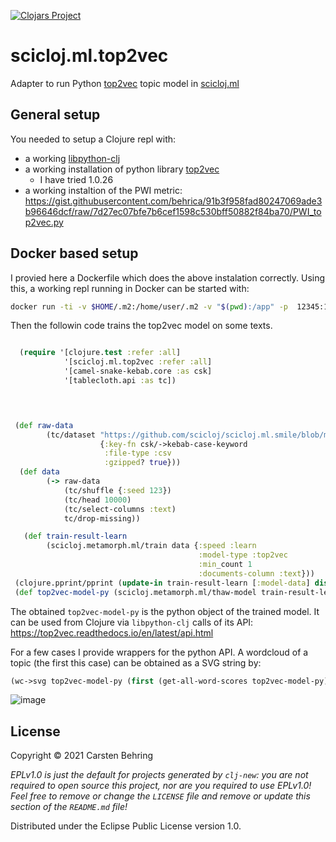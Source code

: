 [![Clojars Project](https://img.shields.io/clojars/v/org.scicloj/scicloj.ml.top2vec.svg)](https://clojars.org/org.scicloj/scicloj.ml.top2vec)

# scicloj.ml.top2vec

Adapter to run Python [top2vec](https://github.com/ddangelov/Top2Vec) topic model in [scicloj.ml](https://github.com/scicloj/scicloj.ml)

## General setup

You needed to setup a Clojure repl with:
- a working [libpython-clj](https://github.com/clj-python/libpython-clj)
- a working installation of python library [top2vec](https://github.com/ddangelov/Top2Vec ) 
  - I have tried 1.0.26
- a working instaltion of the PWI metric: https://gist.githubusercontent.com/behrica/91b3f958fad80247069ade3b96646dcf/raw/7d27ec07bfe7b6cef1598c530bff50882f84ba70/PWI_top2vec.py

## Docker based setup

I provied here a Dockerfile which does the above instalation correctly. Using this, a working repl running in Docker can be started with:
```bash
docker run -ti -v $HOME/.m2:/home/user/.m2 -v "$(pwd):/app" -p  12345:12345 -w /app  scicloj.ml.top2vec  python3  -c "import cljbridge;cljbridge.init_clojure_repl(port=12345,bind='0.0.0.0')"
```

Then the followin code trains the top2vec model on some texts.

```clojure

  (require '[clojure.test :refer :all]
            '[scicloj.ml.top2vec :refer :all]
            '[camel-snake-kebab.core :as csk]
            '[tablecloth.api :as tc])



  
 (def raw-data
        (tc/dataset "https://github.com/scicloj/scicloj.ml.smile/blob/main/test/data/reviews.csv.gz?raw=true"
                    {:key-fn csk/->kebab-case-keyword
                     :file-type :csv
                     :gzipped? true}))
  (def data
        (-> raw-data
            (tc/shuffle {:seed 123})
            (tc/head 10000)
            (tc/select-columns :text)
            tc/drop-missing))

   (def train-result-learn
        (scicloj.metamorph.ml/train data {:speed :learn
                                          :model-type :top2vec
                                          :min_count 1
                                          :documents-column :text}))
 (clojure.pprint/pprint (update-in train-result-learn [:model-data] dissoc :model-as-bytes))
 (def top2vec-model-py (scicloj.metamorph.ml/thaw-model train-result-learn))
```
The obtained `top2vec-model-py` is the python object of the trained model.
It can be used from Clojure via `libpython-clj` calls of its API:
https://top2vec.readthedocs.io/en/latest/api.html

For a few cases I provide wrappers for the python API.
A wordcloud of a topic (the first  this case)  can be obtained as a SVG string by:

```clojure
(wc->svg top2vec-model-py (first (get-all-word-scores top2vec-model-py)) 100 100)
```
![image](https://user-images.githubusercontent.com/127361/139656225-a32071f5-2866-4d93-847d-97ae5ca7d55e.png)

## License

Copyright © 2021 Carsten Behring

_EPLv1.0 is just the default for projects generated by `clj-new`: you are not_
_required to open source this project, nor are you required to use EPLv1.0!_
_Feel free to remove or change the `LICENSE` file and remove or update this_
_section of the `README.md` file!_

Distributed under the Eclipse Public License version 1.0.
